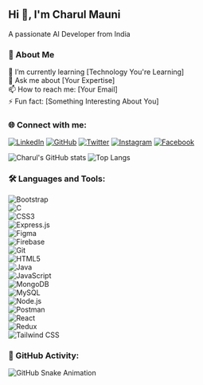 
## Hi 👋, I'm Charul Mauni  
A passionate AI Developer from India  

### 🚀 About Me  
🌱 I’m currently learning [Technology You're Learning]  
💬 Ask me about [Your Expertise]  
📫 How to reach me: [Your Email]  
⚡ Fun fact: [Something Interesting About You]  

 
 ### 🌐 Connect with me:  
[![LinkedIn](https://img.shields.io/badge/LinkedIn-0A66C2?style=for-the-badge&logo=linkedin&logoColor=white&borderRadius=40)](https://www.linkedin.com/in/yourusername/) 
[![GitHub](https://img.shields.io/badge/GitHub-181717?style=for-the-badge&logo=github&logoColor=white&borderRadius=20)](https://github.com/yourusername) 
[![Twitter](https://img.shields.io/badge/Twitter-1DA1F2?style=for-the-badge&logo=twitter&logoColor=white&borderRadius=20)](https://twitter.com/yourusername) 
[![Instagram](https://img.shields.io/badge/Instagram-E4405F?style=for-the-badge&logo=instagram&logoColor=white&borderRadius=20)](https://www.instagram.com/yourusername/) 
[![Facebook](https://img.shields.io/badge/Facebook-1877F2?style=for-the-badge&logo=facebook&logoColor=white&borderRadius=20)](https://www.facebook.com/yourusername/)

![Charul's GitHub stats](https://github-readme-stats.vercel.app/api?username=charulmauni&show_icons=true&theme=radical) ![Top Langs](https://github-readme-stats.vercel.app/api/top-langs/?username=charulmauni&layout=compact)
### 🛠 Languages and Tools:  
![Bootstrap](https://img.shields.io/badge/Bootstrap-7952B3?style=for-the-badge&logo=bootstrap&logoColor=white)  
![C](https://img.shields.io/badge/C-00599C?style=for-the-badge&logo=c&logoColor=white)  
![CSS3](https://img.shields.io/badge/CSS3-1572B6?style=for-the-badge&logo=css3&logoColor=white)  
![Express.js](https://img.shields.io/badge/Express.js-000000?style=for-the-badge&logo=express&logoColor=white)  
![Figma](https://img.shields.io/badge/Figma-F24E1E?style=for-the-badge&logo=figma&logoColor=white)  
![Firebase](https://img.shields.io/badge/Firebase-FFCA28?style=for-the-badge&logo=firebase&logoColor=black)  
![Git](https://img.shields.io/badge/Git-F05032?style=for-the-badge&logo=git&logoColor=white)  
![HTML5](https://img.shields.io/badge/HTML5-E34F26?style=for-the-badge&logo=html5&logoColor=white)  
![Java](https://img.shields.io/badge/Java-007396?style=for-the-badge&logo=java&logoColor=white)  
![JavaScript](https://img.shields.io/badge/JavaScript-F7DF1E?style=for-the-badge&logo=javascript&logoColor=black)  
![MongoDB](https://img.shields.io/badge/MongoDB-47A248?style=for-the-badge&logo=mongodb&logoColor=white)  
![MySQL](https://img.shields.io/badge/MySQL-4479A1?style=for-the-badge&logo=mysql&logoColor=white)  
![Node.js](https://img.shields.io/badge/Node.js-43853D?style=for-the-badge&logo=node.js&logoColor=white)  
![Postman](https://img.shields.io/badge/Postman-FF6C37?style=for-the-badge&logo=postman&logoColor=white)  
![React](https://img.shields.io/badge/React-61DAFB?style=for-the-badge&logo=react&logoColor=black)  
![Redux](https://img.shields.io/badge/Redux-764ABC?style=for-the-badge&logo=redux&logoColor=white)  
![Tailwind CSS](https://img.shields.io/badge/Tailwind_CSS-38B2AC?style=for-the-badge&logo=tailwind-css&logoColor=white)  

### 🐍 GitHub Activity:  
![GitHub Snake Animation](https://github.com/[YourGitHubUsername]/[YourGitHubUsername]/blob/output/github-contribution-grid-snake.svg)  


<!--
**CharulMauni/CharulMauni** is a ✨ _special_ ✨ repository because its `README.md` (this file) appears on your GitHub profile.

Here are some ideas to get you started:

- 🔭 I’m currently working on ...
- 🌱 I’m currently learning ...
- 👯 I’m looking to collaborate on ...
- 🤔 I’m looking for help with ...
- 💬 Ask me about ...
- 📫 How to reach me: ...
- 😄 Pronouns: ...
- ⚡ Fun fact: ...
-->
